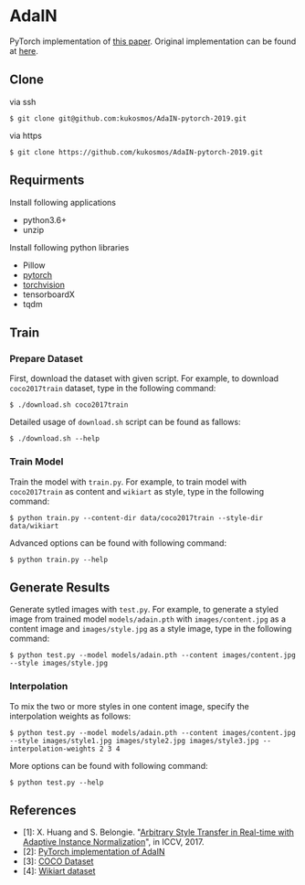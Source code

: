 # AdaIN
PyTorch implementation of [this paper](https://arxiv.org/abs/1703.06868).
Original implementation can be found at [here](https://github.com/xunhuang1995/AdaIN-style).

## Clone
via ssh
```
$ git clone git@github.com:kukosmos/AdaIN-pytorch-2019.git
```
via https
```
$ git clone https://github.com/kukosmos/AdaIN-pytorch-2019.git
```

## Requirments
Install following applications
* python3.6+
* unzip

Install following python libraries
* Pillow
* [pytorch](https://pytorch.org)
* [torchvision](https://pytorch.org)
* tensorboardX
* tqdm

## Train

### Prepare Dataset
First, download the dataset with given script.
For example, to download ```coco2017train``` dataset, type in the following command:
```
$ ./download.sh coco2017train
```
Detailed usage of ```download.sh``` script can be found as fallows:
```
$ ./download.sh --help
```

### Train Model
Train the model with ```train.py```.
For example, to train model with ```coco2017train``` as content and ```wikiart``` as style, type in the following command:
```
$ python train.py --content-dir data/coco2017train --style-dir data/wikiart
```
Advanced options can be found with following command:
```
$ python train.py --help
```

## Generate Results
Generate sytled images with ```test.py```.
For example, to generate a styled image from trained model ```models/adain.pth``` with ```images/content.jpg``` as a content image
and ```images/style.jpg``` as a style image, type in the following command:
```
$ python test.py --model models/adain.pth --content images/content.jpg --style images/style.jpg
```

### Interpolation
To mix the two or more styles in one content image, specify the interpolation weights as follows:
```
$ python test.py --model models/adain.pth --content images/content.jpg --style images/style1.jpg images/style2.jpg images/style3.jpg --interpolation-weights 2 3 4
```

More options can be found with following command:
```
$ python test.py --help
```

## References
* [1]: X. Huang and S. Belongie. "[Arbitrary Style Transfer in Real-time with Adaptive Instance Normalization](https://arxiv.org/abs/1703.06868)", in ICCV, 2017.
* [2]: [PyTorch implementation of AdaIN](https://github.com/naoto0804/pytorch-AdaIN)
* [3]: [COCO Dataset](http://cocodataset.org/#download)
* [4]: [Wikiart dataset](https://github.com/cs-chan/ArtGAN/tree/master/WikiArt%20Dataset)
